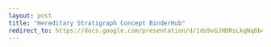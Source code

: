 ```yaml
---
layout: post
title: "Hereditary Stratigraph Concept BinderHub"
redirect_to: https://docs.google.com/presentation/d/1do9vGJHDRsLkqNq8b4GduSWLArNaLY9fkLBUf7-RnJE
---
```

